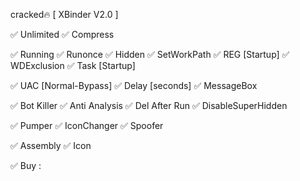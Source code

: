 
 cracked🔥 [ XBinder V2.0 ]

✅ Unlimited
✅ Compress

✅ Running
✅ Runonce
✅ Hidden
✅ SetWorkPath
✅ REG [Startup]
✅ WDExclusion
✅ Task [Startup]

✅ UAC [Normal-Bypass]
✅ Delay [seconds]
✅ MessageBox

✅ Bot Killer
✅ Anti Analysis
✅ Del After Run
✅ DisableSuperHidden

✅ Pumper
✅ IconChanger
✅ Spoofer

✅ Assembly
✅ Icon

✅ Buy :
